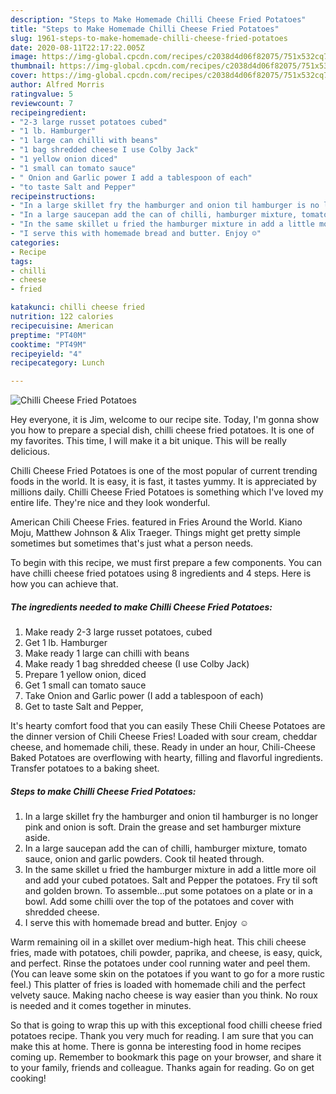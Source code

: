 ```yaml
---
description: "Steps to Make Homemade Chilli Cheese Fried Potatoes"
title: "Steps to Make Homemade Chilli Cheese Fried Potatoes"
slug: 1961-steps-to-make-homemade-chilli-cheese-fried-potatoes
date: 2020-08-11T22:17:22.005Z
image: https://img-global.cpcdn.com/recipes/c2038d4d06f82075/751x532cq70/chilli-cheese-fried-potatoes-recipe-main-photo.jpg
thumbnail: https://img-global.cpcdn.com/recipes/c2038d4d06f82075/751x532cq70/chilli-cheese-fried-potatoes-recipe-main-photo.jpg
cover: https://img-global.cpcdn.com/recipes/c2038d4d06f82075/751x532cq70/chilli-cheese-fried-potatoes-recipe-main-photo.jpg
author: Alfred Morris
ratingvalue: 5
reviewcount: 7
recipeingredient:
- "2-3 large russet potatoes cubed"
- "1 lb. Hamburger"
- "1 large can chilli with beans"
- "1 bag shredded cheese I use Colby Jack"
- "1 yellow onion diced"
- "1 small can tomato sauce"
- " Onion and Garlic power I add a tablespoon of each"
- "to taste Salt and Pepper"
recipeinstructions:
- "In a large skillet fry the hamburger and onion til hamburger is no longer pink and onion is soft. Drain the grease and set hamburger mixture aside."
- "In a large saucepan add the can of chilli, hamburger mixture, tomato sauce, onion and garlic powders. Cook til heated through."
- "In the same skillet u fried the hamburger mixture in add a little more oil and add your cubed potatoes. Salt and Pepper the potatoes. Fry til soft and golden brown. To assemble...put some potatoes on a plate or in a bowl. Add some chilli over the top of the potatoes and cover with shredded cheese."
- "I serve this with homemade bread and butter. Enjoy ☺️"
categories:
- Recipe
tags:
- chilli
- cheese
- fried

katakunci: chilli cheese fried 
nutrition: 122 calories
recipecuisine: American
preptime: "PT40M"
cooktime: "PT49M"
recipeyield: "4"
recipecategory: Lunch

---
```



![Chilli Cheese Fried Potatoes](https://img-global.cpcdn.com/recipes/c2038d4d06f82075/751x532cq70/chilli-cheese-fried-potatoes-recipe-main-photo.jpg)

Hey everyone, it is Jim, welcome to our recipe site. Today, I'm gonna show you how to prepare a special dish, chilli cheese fried potatoes. It is one of my favorites. This time, I will make it a bit unique. This will be really delicious.

Chilli Cheese Fried Potatoes is one of the most popular of current trending foods in the world. It is easy, it is fast, it tastes yummy. It is appreciated by millions daily. Chilli Cheese Fried Potatoes is something which I've loved my entire life. They're nice and they look wonderful.

American Chili Cheese Fries. featured in Fries Around the World. Kiano Moju, Matthew Johnson &amp; Alix Traeger. Things might get pretty simple sometimes but sometimes that&#39;s just what a person needs.


To begin with this recipe, we must first prepare a few components. You can have chilli cheese fried potatoes using 8 ingredients and 4 steps. Here is how you can achieve that.

<!--inarticleads1-->

##### The ingredients needed to make Chilli Cheese Fried Potatoes:

1. Make ready 2-3 large russet potatoes, cubed
1. Get 1 lb. Hamburger
1. Make ready 1 large can chilli with beans
1. Make ready 1 bag shredded cheese (I use Colby Jack)
1. Prepare 1 yellow onion, diced
1. Get 1 small can tomato sauce
1. Take  Onion and Garlic power (I add a tablespoon of each)
1. Get to taste Salt and Pepper,


It&#39;s hearty comfort food that you can easily These Chili Cheese Potatoes are the dinner version of Chili Cheese Fries! Loaded with sour cream, cheddar cheese, and homemade chili, these. Ready in under an hour, Chili-Cheese Baked Potatoes are overflowing with hearty, filling and flavorful ingredients. Transfer potatoes to a baking sheet. 

<!--inarticleads2-->

##### Steps to make Chilli Cheese Fried Potatoes:

1. In a large skillet fry the hamburger and onion til hamburger is no longer pink and onion is soft. Drain the grease and set hamburger mixture aside.
1. In a large saucepan add the can of chilli, hamburger mixture, tomato sauce, onion and garlic powders. Cook til heated through.
1. In the same skillet u fried the hamburger mixture in add a little more oil and add your cubed potatoes. Salt and Pepper the potatoes. Fry til soft and golden brown. To assemble...put some potatoes on a plate or in a bowl. Add some chilli over the top of the potatoes and cover with shredded cheese.
1. I serve this with homemade bread and butter. Enjoy ☺️


Warm remaining oil in a skillet over medium-high heat. This chili cheese fries, made with potatoes, chili powder, paprika, and cheese, is easy, quick, and perfect. Rinse the potatoes under cool running water and peel them. (You can leave some skin on the potatoes if you want to go for a more rustic feel.) This platter of fries is loaded with homemade chili and the perfect velvety sauce. Making nacho cheese is way easier than you think. No roux is needed and it comes together in minutes. 

So that is going to wrap this up with this exceptional food chilli cheese fried potatoes recipe. Thank you very much for reading. I am sure that you can make this at home. There is gonna be interesting food in home recipes coming up. Remember to bookmark this page on your browser, and share it to your family, friends and colleague. Thanks again for reading. Go on get cooking!
